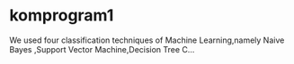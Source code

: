 # komprogram1
We used four classification techniques of Machine Learning,namely Naive Bayes ,Support Vector Machine,Decision Tree C…
